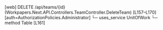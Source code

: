 [web] DELETE /api/teams/{id}  (Workpapers.Next.API.Controllers.TeamController.DeleteTeam)  [L157–L170] [auth=AuthorizationPolicies.Administrator]
  └─ uses_service UnitOfWork
    └─ method Table [L161]

